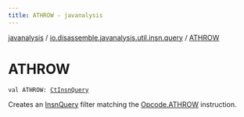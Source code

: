 ```yaml
---
title: ATHROW - javanalysis
---
```


[javanalysis](../index.html) / [io.disassemble.javanalysis.util.insn.query](index.html) / [ATHROW](./-a-t-h-r-o-w.html)

# ATHROW

`val ATHROW: `[`CtInsnQuery`](-ct-insn-query/index.html)

Creates an [InsnQuery](-insn-query/index.html) filter matching the [Opcode.ATHROW](#) instruction.

